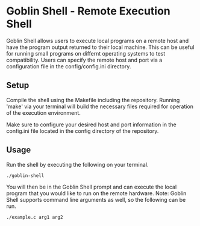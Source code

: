 # Goblin Shell - Remote Execution Shell
Goblin Shell allows users to execute local programs on a remote host and have the program output returned to their local machine. This can be useful for running small programs on differnt operating systems to test compatibility. Users can specify the remote host and port via a configuration file in the config/config.ini directory.

## Setup
Compile the shell using the Makefile including the repository. Running 'make' via your terminal will build the necessary files required for operation of the execution environment. 

Make sure to configure your desired host and port information in the config.ini file located in the config directory of the repository.

## Usage
Run the shell by executing the following on your terminal. 

```
./goblin-shell
```

You will then be in the Goblin Shell prompt and can execute the local program that you would like to run on the remote hardware. Note: Goblin Shell supports command line arguments as well, so the following can be run.

```
./example.c arg1 arg2
```
